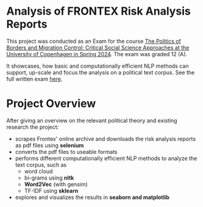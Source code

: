 # Analysis of FRONTEX Risk Analysis Reports

This project was conducted as an Exam for the course [The Politics of Borders and Migration Control: Critical Social Science Approaches at the University of Copenhagen in Spring 2024](https://kurser.ku.dk/course/astk18441u/2023-2024). The exam was graded 12 (A).

It showcases, how basic and computationally efficient NLP methods can support, up-scale and focus the analysis on a political text corpus. See the full written exam [here](README.md).

# Project Overview

After giving an overview on the relevant political theory and existing research the project:

- scrapes Frontex' online archive and downloads the risk analysis reports as pdf files using **selenium**
- converts the pdf files to useable formats
- performs different computationally efficient NLP methods to analyze the text corpus, such as
	- word cloud
	- bi-grams using **nltk**
	- **Word2Vec** (with gensim)
	- TF-IDF using **sklearn**
- explores and visualizes the results in **seaborn and matplotlib**

